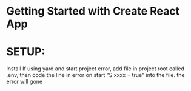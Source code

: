 # Getting Started with Create React App
# SETUP:
Install
If using yard and start project error, add file in project root called .env, then code the line in error on start "S xxxx = true" into the file. the error will gone


<link href="https://fonts.googleapis.com/css2?family=PT+Sans:wght@700&display=swap" rel="stylesheet">

 
